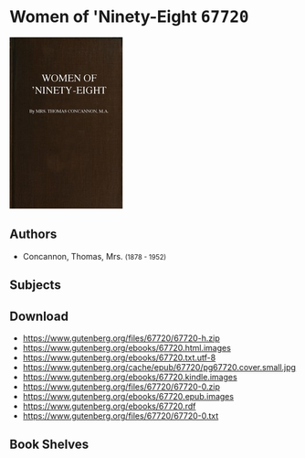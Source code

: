 # Women of 'Ninety-Eight <kbd>67720</kbd>

![](./cover.medium.jpg "")

## Authors


 - Concannon, Thomas, Mrs. <small>(1878 - 1952)</small>

## Subjects



## Download


 - https://www.gutenberg.org/files/67720/67720-h.zip
 - https://www.gutenberg.org/ebooks/67720.html.images
 - https://www.gutenberg.org/ebooks/67720.txt.utf-8
 - https://www.gutenberg.org/cache/epub/67720/pg67720.cover.small.jpg
 - https://www.gutenberg.org/ebooks/67720.kindle.images
 - https://www.gutenberg.org/files/67720/67720-0.zip
 - https://www.gutenberg.org/ebooks/67720.epub.images
 - https://www.gutenberg.org/ebooks/67720.rdf
 - https://www.gutenberg.org/files/67720/67720-0.txt

## Book Shelves


